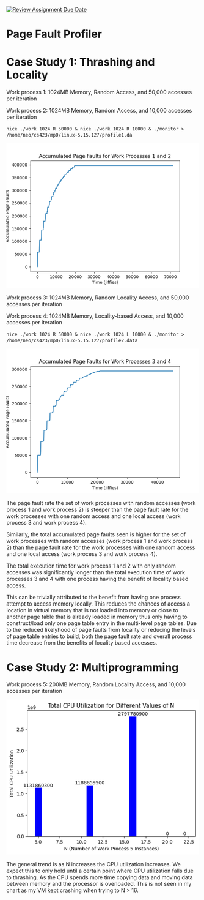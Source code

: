 [![Review Assignment Due Date](https://classroom.github.com/assets/deadline-readme-button-24ddc0f5d75046c5622901739e7c5dd533143b0c8e959d652212380cedb1ea36.svg)](https://classroom.github.com/a/V8dS5v7Z)
# Page Fault Profiler

# Case Study 1: Thrashing and Locality
Work process 1: 1024MB Memory, Random Access, and 50,000 accesses per iteration

Work process 2: 1024MB Memory, Random Access, and 10,000 accesses per iteration

```
nice ./work 1024 R 50000 & nice ./work 1024 R 10000 & ./monitor > /home/neo/cs423/mp0/linux-5.15.127/profile1.da
```

![Alt text](case_1_work_1_2.png)

Work process 3: 1024MB Memory, Random Locality Access, and 50,000 accesses per iteration

Work process 4: 1024MB Memory, Locality-based Access, and 10,000 accesses per iteration

```
nice ./work 1024 R 50000 & nice ./work 1024 L 10000 & ./monitor > /home/neo/cs423/mp0/linux-5.15.127/profile2.data
```

![Alt text](case_1_work_3_4.png)

The page fault rate the set of work processes with random accesses (work process 1 and work process 2) is steeper than the page fault rate for the work processes with one random access and one local access (work process 3 and work process 4).

Similarly, the total accumulated page faults seen is higher for the set of work processes with random accesses (work process 1 and work process 2) than the page fault rate for the work processes with one random access and one local access (work process 3 and work process 4).

The total execution time for work process 1 and 2 with only random accesses was significantly longer than the total execution time of work processes 3 and 4 with one process having the benefit of locality based access.

This can be trivially attributed to the benefit from having one process attempt to access memory locally. This reduces the chances of access a location in virtual memory that is not loaded into memory or close to another page table that is already loaded in memory thus only having to construct/load only one page table entry in the multi-level page tables. Due to the reduced likelyhood of page faults from locality or reducing the levels of page table entries to build, both the page fault rate and overall process time decrease from the benefits of locality based accesses.

# Case Study 2: Multiprogramming

Work process 5: 200MB Memory, Random Locality Access, and 10,000 accesses per iteration

![Alt text](case_2.png)

The general trend is as N increases the CPU utilization increases. We expect this to only hold until a certain point where CPU utilization falls due to thrashing. As the CPU spends more time copying data and moving data between memory and the processor is overloaded. This is not seen in my chart as my VM kept crashing when trying to N > 16.